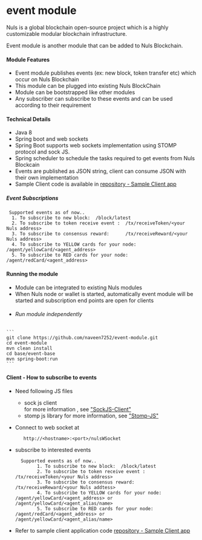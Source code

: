 # event module
Nuls is a global blockchain open-source project which is a highly customizable modular blockchain infrastructure.

Event module is another module that can be added to Nuls Blockchain.

#### Module Features
  - Event module publishes events (ex: new block, token transfer etc) which occur on Nuls Blockchain
  - This module can be plugged into existing Nuls BlockChain
  - Module can be bootstrapped like other modules
  - Any subscriber can subscribe to these events and can be used according to their requirement
  
#### Technical Details
  
  - Java 8
  - Spring boot and web sockets
  - Spring Boot supports web sockets  implementation using STOMP protocol and sock JS.
  - Spring scheduler to schedule the tasks required to get events from Nuls Blockcain
  - Events are published as JSON string, client can consume JSON with their own implementation
  - Sample Client code is available in [repository - Sample Client app](https://github.com/naveen7252/event-module-sample-client)

##### Event Subscriptions
     Supported events as of now..  
      1. To subscribe to new block:  /block/latest
      2. To subscribe to token receive event :  /tx/receiveToken/<your Nuls address>
      3. To subscribe to consensus reward:      /tx/receiveReward/<your Nuls address>
      4. To subscribe to YELLOW cards for your node:  /agent/yellowCard/<agent_address>
      5. To subscribe to RED cards for your node: /agent/redCard/<agent_address>
      
#### Running the module
   
  - Module can be integrated to existing Nuls modules
  - When Nuls node or wallet is started, automatically event module will be started and subscription end points are open for clients
   - ###### Run module independently
    
    ```
    git clone https://github.com/naveen7252/event-module.git
    cd event-module
    mvn clean install
    cd base/event-base
    mvn spring-boot:run
    ```
    
 #### Client - How to subscribe to events
  
  - Need following JS files
     
     - sock js client  
            <script src="https://cdn.jsdelivr.net/npm/sockjs-client@1/dist/sockjs.min.js"></script>
            for more information , see ["SockJS-Client"](https://github.com/sockjs/sockjs-client)
     - stomp js library 
             for more information, see ["Stomp-JS"](https://github.com/stomp-js/stompjs)
   - Connect to web socket at 
            
            http://<hostname>:<port>/nulsWSocket
   -  subscribe to interested events
            
            Supported events as of now..  
                  1. To subscribe to new block:  /block/latest
                  2. To subscribe to token receive event :  /tx/receiveToken/<your Nuls address>
                  3. To subscribe to consensus reward:      /tx/receiveReward/<your Nuls addtess>
                  4. To subscribe to YELLOW cards for your node:  /agent/yellowCard/<agent_address> or /agent/yellowCard/<agent_alias/name>
                  5. To subscribe to RED cards for your node: /agent/redCard/<agent_address> or /agent/yellowCard/<agent_alias/name>
                  
   - Refer to sample client application code [repository - Sample Client app](https://github.com/naveen7252/event-module-sample-client)
   
   
               
